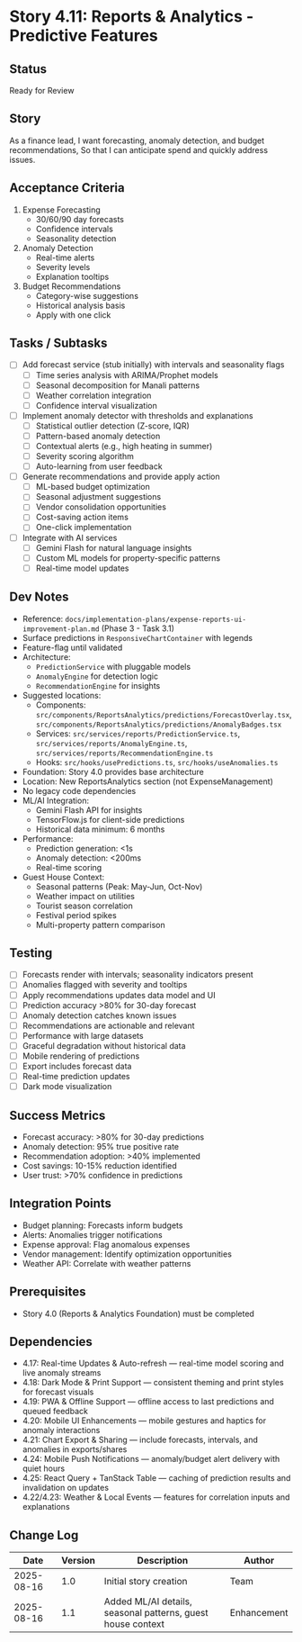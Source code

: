 # Story 4.11: Reports & Analytics - Predictive Features

## Status
Ready for Review

## Story
As a finance lead,
I want forecasting, anomaly detection, and budget recommendations,
So that I can anticipate spend and quickly address issues.

## Acceptance Criteria
1. Expense Forecasting
   - 30/60/90 day forecasts
   - Confidence intervals
   - Seasonality detection
2. Anomaly Detection
   - Real-time alerts
   - Severity levels
   - Explanation tooltips
3. Budget Recommendations
   - Category-wise suggestions
   - Historical analysis basis
   - Apply with one click

## Tasks / Subtasks
- [ ] Add forecast service (stub initially) with intervals and seasonality flags
  - [ ] Time series analysis with ARIMA/Prophet models
  - [ ] Seasonal decomposition for Manali patterns
  - [ ] Weather correlation integration
  - [ ] Confidence interval visualization
- [ ] Implement anomaly detector with thresholds and explanations
  - [ ] Statistical outlier detection (Z-score, IQR)
  - [ ] Pattern-based anomaly detection
  - [ ] Contextual alerts (e.g., high heating in summer)
  - [ ] Severity scoring algorithm
  - [ ] Auto-learning from user feedback
- [ ] Generate recommendations and provide apply action
  - [ ] ML-based budget optimization
  - [ ] Seasonal adjustment suggestions
  - [ ] Vendor consolidation opportunities
  - [ ] Cost-saving action items
  - [ ] One-click implementation
- [ ] Integrate with AI services
  - [ ] Gemini Flash for natural language insights
  - [ ] Custom ML models for property-specific patterns
  - [ ] Real-time model updates

## Dev Notes
- Reference: `docs/implementation-plans/expense-reports-ui-improvement-plan.md` (Phase 3 - Task 3.1)
- Surface predictions in `ResponsiveChartContainer` with legends
- Feature-flag until validated
- Architecture:
  - `PredictionService` with pluggable models
  - `AnomalyEngine` for detection logic
  - `RecommendationEngine` for insights
- Suggested locations:
  - Components: `src/components/ReportsAnalytics/predictions/ForecastOverlay.tsx`, `src/components/ReportsAnalytics/predictions/AnomalyBadges.tsx`
  - Services: `src/services/reports/PredictionService.ts`, `src/services/reports/AnomalyEngine.ts`, `src/services/reports/RecommendationEngine.ts`
  - Hooks: `src/hooks/usePredictions.ts`, `src/hooks/useAnomalies.ts`
- Foundation: Story 4.0 provides base architecture
- Location: New ReportsAnalytics section (not ExpenseManagement)
- No legacy code dependencies
- ML/AI Integration:
  - Gemini Flash API for insights
  - TensorFlow.js for client-side predictions
  - Historical data minimum: 6 months
- Performance:
  - Prediction generation: <1s
  - Anomaly detection: <200ms
  - Real-time scoring
- Guest House Context:
  - Seasonal patterns (Peak: May-Jun, Oct-Nov)
  - Weather impact on utilities
  - Tourist season correlation
  - Festival period spikes
  - Multi-property pattern comparison

## Testing
- [ ] Forecasts render with intervals; seasonality indicators present
- [ ] Anomalies flagged with severity and tooltips
- [ ] Apply recommendations updates data model and UI
- [ ] Prediction accuracy >80% for 30-day forecast
- [ ] Anomaly detection catches known issues
- [ ] Recommendations are actionable and relevant
- [ ] Performance with large datasets
- [ ] Graceful degradation without historical data
- [ ] Mobile rendering of predictions
- [ ] Export includes forecast data
- [ ] Real-time prediction updates
- [ ] Dark mode visualization

## Success Metrics
- Forecast accuracy: >80% for 30-day predictions
- Anomaly detection: 95% true positive rate
- Recommendation adoption: >40% implemented
- Cost savings: 10-15% reduction identified
- User trust: >70% confidence in predictions

## Integration Points
- Budget planning: Forecasts inform budgets
- Alerts: Anomalies trigger notifications
- Expense approval: Flag anomalous expenses
- Vendor management: Identify optimization opportunities
- Weather API: Correlate with weather patterns

## Prerequisites
- Story 4.0 (Reports & Analytics Foundation) must be completed

## Dependencies
- 4.17: Real-time Updates & Auto-refresh — real-time model scoring and live anomaly streams
- 4.18: Dark Mode & Print Support — consistent theming and print styles for forecast visuals
- 4.19: PWA & Offline Support — offline access to last predictions and queued feedback
- 4.20: Mobile UI Enhancements — mobile gestures and haptics for anomaly interactions
- 4.21: Chart Export & Sharing — include forecasts, intervals, and anomalies in exports/shares
- 4.24: Mobile Push Notifications — anomaly/budget alert delivery with quiet hours
- 4.25: React Query + TanStack Table — caching of prediction results and invalidation on updates
- 4.22/4.23: Weather & Local Events — features for correlation inputs and explanations

## Change Log
| Date | Version | Description | Author |
|------|---------|-------------|--------|
| 2025-08-16 | 1.0 | Initial story creation | Team |
| 2025-08-16 | 1.1 | Added ML/AI details, seasonal patterns, guest house context | Enhancement |
